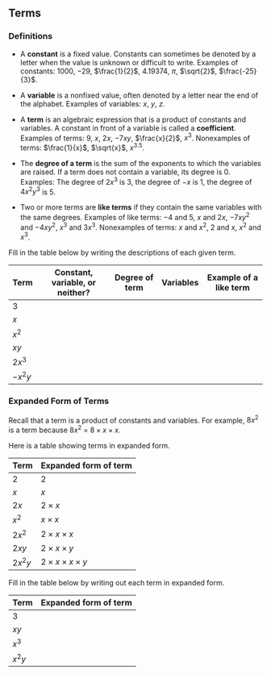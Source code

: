 Terms
-------

### Definitions

* A **constant** is a fixed value. Constants can sometimes be denoted by a letter when the value is unknown or difficult to write. Examples of constants: $1000$, $-29$, $\frac{1}{2}$, $4.19374$, $\pi$, $\sqrt{2}$, $\frac{-25}{3}$.

* A **variable** is a nonfixed value, often denoted by a letter near the end of the alphabet. Examples of variables: $x$, $y$, $z$.

* A **term** is an algebraic expression that is a product of constants and variables. A constant in front of a variable is called a **coefficient**. Examples of terms: 9, $x$, $2x$, $-7xy$, $\frac{x}{2}$, $x^3$. Nonexamples of terms: $\frac{1}{x}$, $\sqrt{x}$, $x^3.5$.

* The **degree of a term** is the sum of the exponents to which the variables are raised. If a term does not contain a variable, its degree is 0. Examples: The degree of $2x^3$ is 3, the degree of $-x$ is 1, the degree of $4x^2y^3$ is 5.
 
* Two or more terms are **like terms** if they contain the same variables with the same degrees. Examples of like terms: $-4$ and 5, $x$ and $2x$, $-7xy^2$ and $-4xy^2$, $x^3$ and $3x^3$. Nonexamples of terms: $x$ and $x^2$, 2 and $x$, $x^2$ and $x^3$.  

Fill in the table below by writing the descriptions of each given term.
 
| Term | Constant, variable, or neither? | Degree of term | Variables | Example of a like term |
| --- | --- | --- | --- | --- |
| 3 | | | | |
| $x$ | | | | |
| $x^2$ | | | | |
| $xy$ | | | | |
| $2x^3$ | | | | |
| $-x^2y$ | | | | |
 
 
### Expanded Form of Terms 

Recall that a term is a product of constants and variables. For example, $8x^2$ is a term because $8x^2$ = $8 \times x \times x$.

Here is a table showing terms in expanded form.

| Term | Expanded form of term |
| --- | --- | 
| 2 | 2 |
| $x$ | $x$ |
| $2x$ | $2 \times x$ |
| $x^2$ | $x \times x$|
| $2x^2$ | $2 \times x \times x$|
| $2xy$ | $2 \times x \times y$ |
| $2x^2y$ | $2 \times x \times x \times y$ |

Fill in the table below by writing out each term in expanded form.

| Term | Expanded form of term |
| --- | --- | 
| 3 | |
| $xy$ | |
| $x^3$ | |
| $x^2y$ | |
